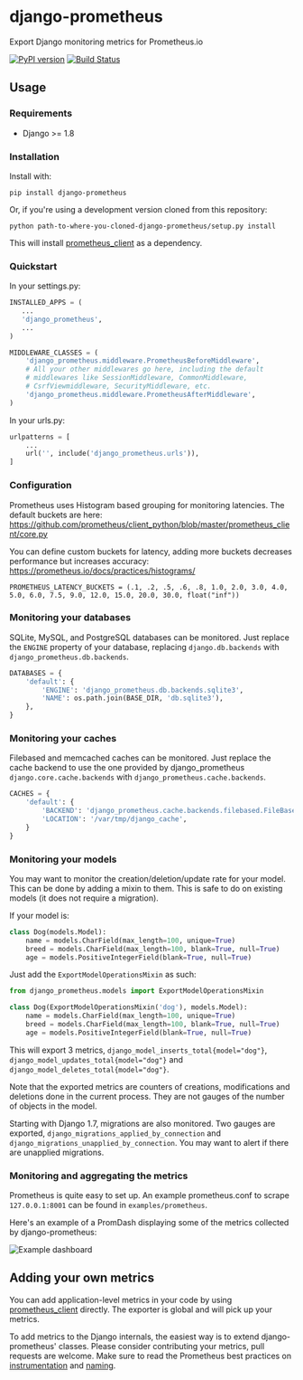 # django-prometheus
Export Django monitoring metrics for Prometheus.io

[![PyPI version](https://badge.fury.io/py/django-prometheus.svg)](http://badge.fury.io/py/django-prometheus)
[![Build Status](https://travis-ci.org/korfuri/django-prometheus.svg?branch=master)](https://travis-ci.org/korfuri/django-prometheus)

## Usage

### Requirements

* Django >= 1.8

### Installation

Install with:
```shell
pip install django-prometheus
```

Or, if you're using a development version cloned from this repository:
```shell
python path-to-where-you-cloned-django-prometheus/setup.py install
```

This will install [prometheus_client](https://github.com/prometheus/client_python) as a dependency.

### Quickstart

In your settings.py:

```python
INSTALLED_APPS = (
   ...
   'django_prometheus',
   ...
)

MIDDLEWARE_CLASSES = (
    'django_prometheus.middleware.PrometheusBeforeMiddleware',
    # All your other middlewares go here, including the default
    # middlewares like SessionMiddleware, CommonMiddleware,
    # CsrfViewmiddleware, SecurityMiddleware, etc.
    'django_prometheus.middleware.PrometheusAfterMiddleware',
)
```

In your urls.py:

```python
urlpatterns = [
    ...
    url('', include('django_prometheus.urls')),
]
```

### Configuration
Prometheus uses Histogram based grouping for monitoring latencies. The default
buckets are here: https://github.com/prometheus/client_python/blob/master/prometheus_client/core.py

You can define custom buckets for latency, adding more buckets decreases performance but
increases accuracy: https://prometheus.io/docs/practices/histograms/

```
PROMETHEUS_LATENCY_BUCKETS = (.1, .2, .5, .6, .8, 1.0, 2.0, 3.0, 4.0, 5.0, 6.0, 7.5, 9.0, 12.0, 15.0, 20.0, 30.0, float("inf"))
```

### Monitoring your databases

SQLite, MySQL, and PostgreSQL databases can be monitored. Just
replace the `ENGINE` property of your database, replacing
`django.db.backends` with `django_prometheus.db.backends`.

```python
DATABASES = {
    'default': {
        'ENGINE': 'django_prometheus.db.backends.sqlite3',
        'NAME': os.path.join(BASE_DIR, 'db.sqlite3'),
    },
}
```

### Monitoring your caches

Filebased and memcached caches can be monitored. Just replace
the cache backend to use the one provided by django_prometheus
`django.core.cache.backends` with `django_prometheus.cache.backends`.

```python
CACHES = {
    'default': {
        'BACKEND': 'django_prometheus.cache.backends.filebased.FileBasedCache',
        'LOCATION': '/var/tmp/django_cache',
    }
}
```

### Monitoring your models

You may want to monitor the creation/deletion/update rate for your
model. This can be done by adding a mixin to them. This is safe to do
on existing models (it does not require a migration).

If your model is:

```python
class Dog(models.Model):
    name = models.CharField(max_length=100, unique=True)
    breed = models.CharField(max_length=100, blank=True, null=True)
    age = models.PositiveIntegerField(blank=True, null=True)
```

Just add the `ExportModelOperationsMixin` as such:

```python
from django_prometheus.models import ExportModelOperationsMixin

class Dog(ExportModelOperationsMixin('dog'), models.Model):
    name = models.CharField(max_length=100, unique=True)
    breed = models.CharField(max_length=100, blank=True, null=True)
    age = models.PositiveIntegerField(blank=True, null=True)
```

This will export 3 metrics, `django_model_inserts_total{model="dog"}`,
`django_model_updates_total{model="dog"}` and
`django_model_deletes_total{model="dog"}`.

Note that the exported metrics are counters of creations,
modifications and deletions done in the current process. They are not
gauges of the number of objects in the model.

Starting with Django 1.7, migrations are also monitored. Two gauges
are exported, `django_migrations_applied_by_connection` and
`django_migrations_unapplied_by_connection`. You may want to alert if
there are unapplied migrations.

### Monitoring and aggregating the metrics

Prometheus is quite easy to set up. An example prometheus.conf to
scrape `127.0.0.1:8001` can be found in `examples/prometheus`.

Here's an example of a PromDash displaying some of the metrics
collected by django-prometheus:

![Example dashboard](https://raw.githubusercontent.com/korfuri/django-prometheus/master/examples/django-promdash.png)

## Adding your own metrics

You can add application-level metrics in your code by using
[prometheus_client](https://github.com/prometheus/client_python)
directly. The exporter is global and will pick up your metrics.

To add metrics to the Django internals, the easiest way is to extend
django-prometheus' classes. Please consider contributing your metrics,
pull requests are welcome. Make sure to read the Prometheus best
practices on
[instrumentation](http://prometheus.io/docs/practices/instrumentation/)
and [naming](http://prometheus.io/docs/practices/naming/).
